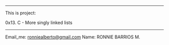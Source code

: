 **************************************************
This is project:

0x13. C - More singly linked lists
**************************************************

Email_me: ronniealberto@gmail.com
Name: RONNIE BARRIOS M.
